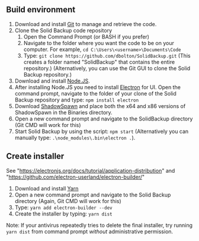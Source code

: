 ## Build environment
1. Download and install [Git](https://www.git-scm.com/) to manage and retrieve the code.
2. Clone the Solid Backup code repository
   1. Open the Command Prompt (or BASH if you prefer)
   2. Navigate to the folder where you want the code to be on your computer. For example, `cd C:\Users\<username>\Documents\Code`
   3. Type: `git clone https://github.com/dbolton/SolidBackup.git` (This creates a folder named "SolidBackup" that contains the entire repository.) (Alternatively, you can use the Git GUI to clone the Solid Backup repository.)
2. Download and install [Node.JS](https://nodejs.org/).
3. After installing Node.JS you need to install [Electron](https://electron.atom.io/) for UI. Open the command prompt, navigate to the folder of your clone of the Solid Backup repository and type: `npm install electron`
4. Download [ShadowSpawn](https://github.com/candera/shadowspawn/downloads) and place both the x64 and x86 versions of ShadowSpawn in the Binaries directory.
5. Open a new command prompt and navigate to the SolidBackup directory (Git CMD will work for this)
6. Start Solid Backup by using the script: `npm start` (Alternatively you can manually type: `.\node_modules\.bin\electron .`).

## Create installer
See "https://electronjs.org/docs/tutorial/application-distribution" and "https://github.com/electron-userland/electron-builder/"

1. Download and install [Yarn](https://yarnpkg.com/en/docs/install#windows-tab)
2. Open a new command prompt and navigate to the Solid Backup directory (Again, Git CMD will work for this)
3. Type: `yarn add electron-builder --dev`
4. Create the installer by typing: `yarn dist`

Note: If your antivirus repeatedly tries to delete the final installer, try running `yarn dist` from command prompt _without_ administrative permission.

